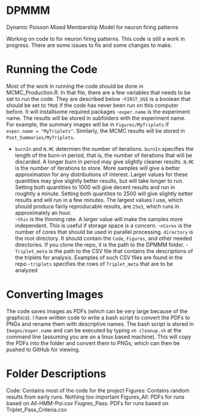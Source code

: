# DPMMM
Dynamic Poisson Mixed Membership Model for neuron firing patterns

Working on code to for neuron firing patterns.  This code is still a work in progress.  There are some issues to fix and some changes to make.

# Running the Code
Most of the work in running the code should be done in MCMC_Production.R.  In that file, there are a few variables that needs to be set to run the code.  They are described below
-`FIRST_USE` is a boolean that should be set to `TRUE` if the code has never been run on this computer before.  It will installsome required packages
-`exper.name` is the experiment name.  The results will be stored in subfolders with the experiment name.  For example, the summary images will be in `Figures/MyTriplets` if `exper.name = "MyTriplets"`.  Similarly, the MCMC results will be stored in `Post_Summaries/MyTriplets`.  
- `burnIn` and `N.MC` determien the number of iterations.  `burnIn` specifies the length of the burn-in period, that is, the number of iterations that will be discarded.  A longer burn in period may give slightly cleaner results.  `N.MC` is the number of iterations to store.  More samples will give a better approximation for any distributions of interest.  Larger values for these quantities may give slightly better results, but will take longer to run.  Setting both quantities to 1000 will give decent results and run in roughtly a minute.  Setting both quantites to 2500 will give slightly better results and will run in a few minutes.  The largest values I use, which should produce fairly reproducable results, are `25e3`, which runs in approximately an hour.  
-`thin` is the thinning rate.  A larger value will make the samples more independent.  This is useful if storage space is a concern.
-`nCores` is the number of cores that should be used in parallel processing. 
`directory` is the root directory.  It should contain the `Code`, `Figures`, and other needed directories.  If you clone the repo, it is the path to the DPMMM folder.
-`Triplet_meta` is the path to the CSV file that contains the descriptions of the triplets for analysis.  Examples of such CSV files are found in the repo
-`triplets` specifies the rows of `Triplet_meta` that are to be analyzed

# Converting Images
The code saves images as PDFs (which can be very large because of the graphics).  I have written code to write a bash script to convert the PDFs to PNGs and rename them with descriptive names.  The bash script is stored in `Images/exper.name` and can be executed by typing `sh cleanup.sh` at the command line (assuming you are on a linux based machine).  This will copy the PDFs into the folder and convert them to PNGs, which can then be pushed to GitHub for viewing.
# Folder Descriptions
Code:  Contains most of the code for the project
Figures:  Contains random results from early runs.  Nothing too important
Figures_All:  PDFs for runs based on All-HMM-Poi.csv
Fiugres_Pass:  PDFs for runs based on Triplet_Pass_Criteria.csv
